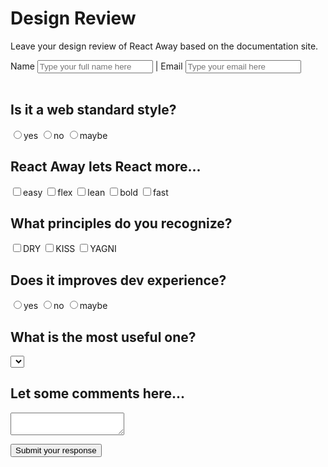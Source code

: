<script src='review.js'></script>
<script src="https://cdn.jsdelivr.net/npm/@emailjs/browser@4/dist/email.min.js"></script>  
<style>@import url(review.css);</style> 

# Design Review

Leave your design review of React Away based on the documentation site.

<section identity>
   Name <input required id='name' placeholder='Type your full name here'/> 
   | Email <input required id='mail' placeholder='Type your email here'/>
</section>

<br>

<form questions>
<div features></div>
<div>

## Is it a web standard style?

<input name='standard' requried type='radio' value='yes'>yes</input>
<input name='standard' requried type='radio' value='no'>no</input>
<input name='standard' requried type='radio' value='maybe'>maybe</input>

## React Away lets React more... 

<input name='way' requried type='checkbox' value='easy'>easy</input>
<input name='way' requried type='checkbox' value='flex'>flex</input>
<input name='way' requried type='checkbox' value='lean'>lean</input>
<input name='way' requried type='checkbox' value='bold'>bold</input>
<input name='way' requried type='checkbox' value='fast'>fast</input>

## What principles do you recognize?

<input name='dky' value='dry' requried type='checkbox'>DRY</input>
<input name='dky' value='kiss' requried type='checkbox'>KISS</input>
<input name='dky' value='yagni' requried type='checkbox'>YAGNI</input>

## Does it improves dev experience?

<input name='dx' requried type='radio' value='yes'>yes</input>
<input name='dx' requried type='radio' value='no'>no</input>
<input name='dx' requried type='radio' value='maybe'>maybe</input>

## What is the most useful one?

<select id='useful' listing required>
</select>

## Let some comments here...

<textarea name='conclusion' required></textarea>

<button  type='submit'>Submit your response</button>

</div>
</form>
